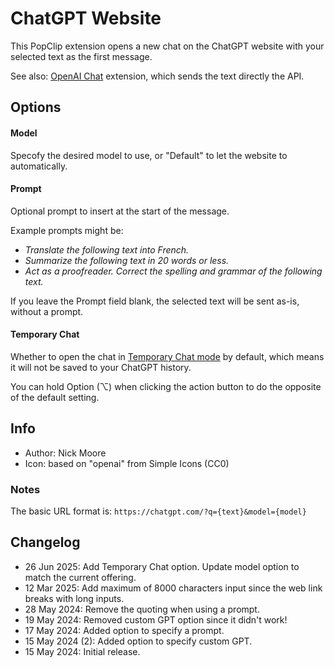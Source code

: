 # ChatGPT Website

This PopClip extension opens a new chat on the ChatGPT website with your
selected text as the first message.

See also: [OpenAI Chat](https://www.popclip.app/extensions/x/48f32j) extension,
which sends the text directly the API.

## Options

#### Model

Specofy the desired model to use, or "Default" to let the website to
automatically.

#### Prompt

Optional prompt to insert at the start of the message.

Example prompts might be:

- _Translate the following text into French._
- _Summarize the following text in 20 words or less._
- _Act as a proofreader. Correct the spelling and grammar of the following
  text._

If you leave the Prompt field blank, the selected text will be sent as-is,
without a prompt.

#### Temporary Chat

Whether to open the chat in
[Temporary Chat mode](https://help.openai.com/en/articles/8914046-temporary-chat-faq)
by default, which means it will not be saved to your ChatGPT history.

You can hold Option (⌥) when clicking the action button to do the opposite of
the default setting.

## Info

- Author: Nick Moore
- Icon: based on "openai" from Simple Icons (CC0)

### Notes

The basic URL format is: `https://chatgpt.com/?q={text}&model={model}`

## Changelog

- 26 Jun 2025: Add Temporary Chat option. Update model option to match the
  current offering.
- 12 Mar 2025: Add maximum of 8000 characters input since the web link breaks
  with long inputs.
- 28 May 2024: Remove the quoting when using a prompt.
- 19 May 2024: Removed custom GPT option since it didn't work!
- 17 May 2024: Added option to specify a prompt.
- 15 May 2024 (2): Added option to specify custom GPT.
- 15 May 2024: Initial release.
